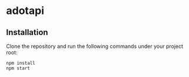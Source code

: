# adotapi

## Installation

Clone the repository and run the following commands under your project root:

```shell
npm install
npm start
```
